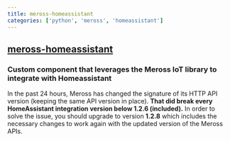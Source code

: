 ```yaml
---
title: meross-homeassistant
categories: ['python', 'meross', 'homeassistant']
---
```

## [meross-homeassistant](https://github.com/albertogeniola/meross-homeassistant)

### Custom component that leverages the Meross IoT library to integrate with Homeassistant

In the past 24 hours, Meross has changed the signature of its HTTP API version (keeping the same API version in place). 
**That did break every HomeAssistant integration version below 1.2.6 (included).**
In order to solve the issue, you should upgrade to version **1.2.8** which includes the necessary changes to work again with the updated version of the Meross APIs.
